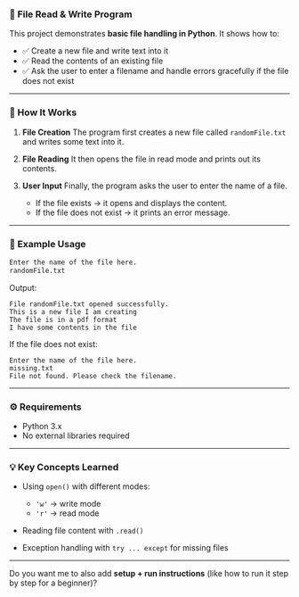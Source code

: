 ### 📂 File Read & Write Program

This project demonstrates **basic file handling in Python**. It shows how to:

* ✅ Create a new file and write text into it
* ✅ Read the contents of an existing file
* ✅ Ask the user to enter a filename and handle errors gracefully if the file does not exist

---

### 🚀 How It Works

1. **File Creation**
   The program first creates a new file called `randomFile.txt` and writes some text into it.

2. **File Reading**
   It then opens the file in read mode and prints out its contents.

3. **User Input**
   Finally, the program asks the user to enter the name of a file.

   * If the file exists → it opens and displays the content.
   * If the file does not exist → it prints an error message.

---

### 📝 Example Usage

```bash
Enter the name of the file here.
randomFile.txt
```

Output:

```
File randomFile.txt opened successfully.
This is a new file I am creating
The file is in a pdf format
I have some contents in the file
```

If the file does not exist:

```
Enter the name of the file here.
missing.txt
File not found. Please check the filename.
```

---

### ⚙️ Requirements

* Python 3.x
* No external libraries required

---

### 💡 Key Concepts Learned

* Using `open()` with different modes:

  * `'w'` → write mode
  * `'r'` → read mode
* Reading file content with `.read()`
* Exception handling with `try ... except` for missing files

---

Do you want me to also add **setup + run instructions** (like how to run it step by step for a beginner)?
